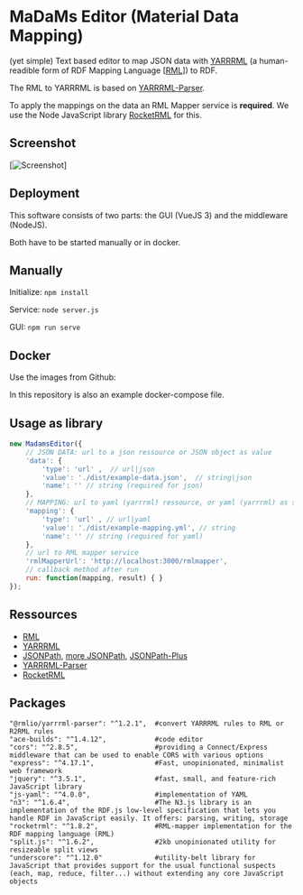 # MaDaMs Editor (**Ma**terial **Da**ta **M**apping)

(yet simple) Text based editor to map JSON data with [YARRRML](http://rml.io/yarrrml/) (a human-readible form of RDF Mapping Language [[RML](https://rml.io/specs/rml/)]) to RDF.

The RML to YARRRML is based on [YARRRML-Parser](https://github.com/RMLio/yarrrml-parser).

To apply the mappings on the data an RML Mapper service is **required**. We use the Node JavaScript library [RocketRML](https://github.com/semantifyit/RocketRML) for this.

## Screenshot

[![Screenshot](./screenshot.png)]

## Deployment

This software consists of two parts: the GUI (VueJS 3) and the middleware (NodeJS).

Both have to be started manually or in docker.

## Manually

Initialize:
`npm install`

Service:
`node server.js`

GUI:
`npm run serve`

## Docker

Use the images from Github:

In this repository is also an example docker-compose file.

## Usage as library

```js
new MadamsEditor({
    // JSON DATA: url to a json ressource or JSON object as value
    'data': {
        'type': 'url' ,  // url|json
        'value': './dist/example-data.json',  // string|json
        'name': '' // string (required for json)
    },
    // MAPPING: url to yaml (yarrrml) ressource, or yaml (yarrrml) as string
    'mapping': {
        'type': 'url' , // url|yaml
        'value': './dist/example-mapping.yml', // string
        'name': '' // string (required for yaml)
    },
    // url to RML mapper service
    'rmlMapperUrl': 'http://localhost:3000/rmlmapper',
    // callback method after run
    run: function(mapping, result) { }
});
```

## Ressources

- [RML](https://rml.io/specs/rml/)
- [YARRRML](https://rml.io/yarrrml/spec/)
- [JSONPath](https://goessner.net/articles/JsonPath/index.html), [more JSONPath](https://gregsdennis.github.io/Manatee.Json/usage/path.html), [JSONPath-Plus](https://github.com/JSONPath-Plus/JSONPath)
- [YARRRML-Parser](https://github.com/RMLio/yarrrml-parser)
- [RocketRML](https://github.com/semantifyit/RocketRML)

## Packages

```
"@rmlio/yarrrml-parser": "^1.2.1",  #convert YARRRML rules to RML or R2RML rules
"ace-builds": "^1.4.12",            #code editor
"cors": "^2.8.5",                   #providing a Connect/Express middleware that can be used to enable CORS with various options
"express": "^4.17.1",               #Fast, unopinionated, minimalist web framework
"jquery": "^3.5.1",                 #fast, small, and feature-rich JavaScript library
"js-yaml": "^4.0.0",                #implementation of YAML
"n3": "^1.6.4",                     #The N3.js library is an implementation of the RDF.js low-level specification that lets you handle RDF in JavaScript easily. It offers: parsing, writing, storage
"rocketrml": "^1.8.2",              #RML-mapper implementation for the RDF mapping language (RML)
"split.js": "^1.6.2",               #2kb unopinionated utility for resizeable split views
"underscore": "^1.12.0"             #utility-belt library for JavaScript that provides support for the usual functional suspects (each, map, reduce, filter...) without extending any core JavaScript objects
```
